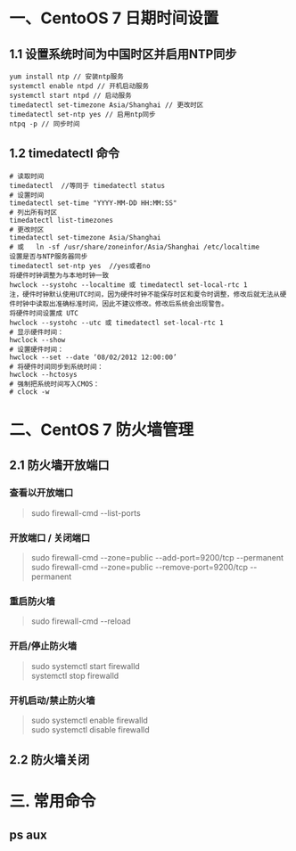 <!--
 * @Description: centos7 系统使用手册
 * @Version: 1.0
 * @Autor: x-one
 * @Date: 2020-11-23 14:14:26
 * @LastEditors: x-one
 * @LastEditTime: 2020-11-24 15:58:57
-->

# 一、CentoOS 7 日期时间设置

## 1.1 设置系统时间为中国时区并启用NTP同步

    yum install ntp // 安装ntp服务
    systemctl enable ntpd // 开机启动服务
    systemctl start ntpd // 启动服务
    timedatectl set-timezone Asia/Shanghai // 更改时区
    timedatectl set-ntp yes // 启用ntp同步
    ntpq -p // 同步时间

## 1.2 timedatectl 命令

    # 读取时间
    timedatectl  //等同于 timedatectl status
    # 设置时间
    timedatectl set-time "YYYY-MM-DD HH:MM:SS"
    # 列出所有时区
    timedatectl list-timezones
    # 更改时区
    timedatectl set-timezone Asia/Shanghai
    # 或   ln -sf /usr/share/zoneinfor/Asia/Shanghai /etc/localtime     
    设置是否与NTP服务器同步
    timedatectl set-ntp yes  //yes或者no
    将硬件时钟调整为与本地时钟一致
    hwclock --systohc --localtime 或 timedatectl set-local-rtc 1
    注，硬件时钟默认使用UTC时间，因为硬件时钟不能保存时区和夏令时调整，修改后就无法从硬件时钟中读取出准确标准时间，因此不建议修改。修改后系统会出现警告。
    将硬件时间设置成 UTC
    hwclock --systohc --utc 或 timedatectl set-local-rtc 1
    # 显示硬件时间：
    hwclock --show
    # 设置硬件时间：
    hwclock --set --date ‘08/02/2012 12:00:00’
    # 将硬件时间同步到系统时间：
    hwclock --hctosys
    # 强制把系统时间写入CMOS：
    # clock -w

# 二、CentOS 7 防火墙管理

## 2.1 防火墙开放端口

### 查看以开放端口

> sudo firewall-cmd --list-ports

### 开放端口 / 关闭端口

> sudo firewall-cmd --zone=public --add-port=9200/tcp --permanent  
> sudo firewall-cmd --zone=public --remove-port=9200/tcp --permanent

### 重启防火墙

> sudo firewall-cmd --reload

### 开启/停止防火墙

> sudo systemctl start firewalld  
> systemctl stop firewalld

### 开机启动/禁止防火墙

> sudo systemctl enable firewalld  
> sudo systemctl disable firewalld

## 2.2 防火墙关闭

# 三. 常用命令

## ps aux

